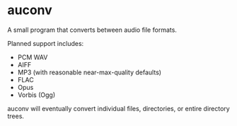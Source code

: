 # auconv

A small program that converts between audio file formats.

Planned support includes:
- PCM WAV
- AIFF
- MP3 (with reasonable near-max-quality defaults)
- FLAC
- Opus
- Vorbis (Ogg)

auconv will eventually convert individual files, directories, or entire directory trees.